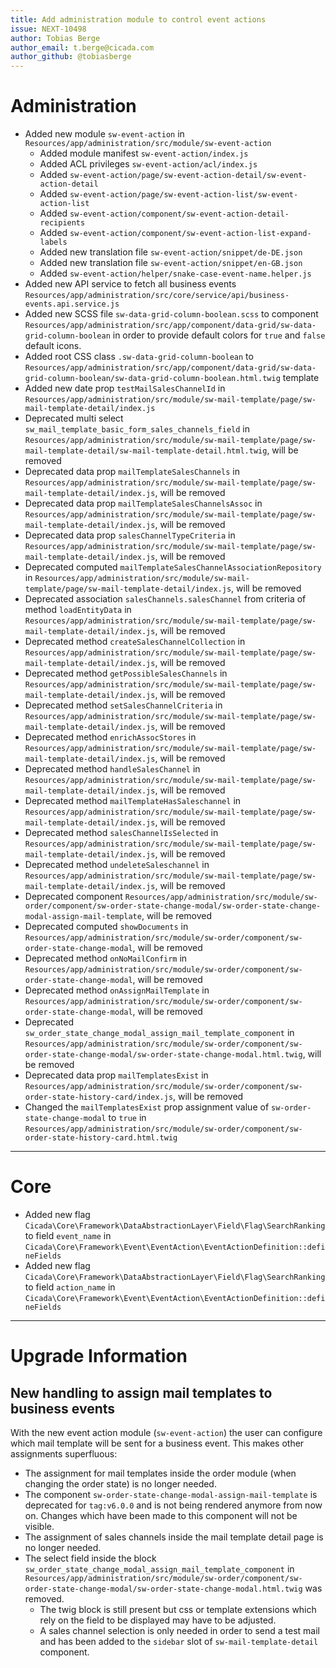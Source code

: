 ```yaml
---
title: Add administration module to control event actions
issue: NEXT-10498
author: Tobias Berge
author_email: t.berge@cicada.com 
author_github: @tobiasberge
---
```

# Administration
* Added new module `sw-event-action` in `Resources/app/administration/src/module/sw-event-action`
    * Added module manifest `sw-event-action/index.js`
    * Added ACL privileges `sw-event-action/acl/index.js`
    * Added `sw-event-action/page/sw-event-action-detail/sw-event-action-detail`
    * Added `sw-event-action/page/sw-event-action-list/sw-event-action-list`
    * Added `sw-event-action/component/sw-event-action-detail-recipients`
    * Added `sw-event-action/component/sw-event-action-list-expand-labels`
    * Added new translation file `sw-event-action/snippet/de-DE.json`
    * Added new translation file `sw-event-action/snippet/en-GB.json`
    * Added `sw-event-action/helper/snake-case-event-name.helper.js`
* Added new API service to fetch all business events `Resources/app/administration/src/core/service/api/business-events.api.service.js`
* Added new SCSS file `sw-data-grid-column-boolean.scss` to component `Resources/app/administration/src/app/component/data-grid/sw-data-grid-column-boolean` in order to provide default colors for `true` and `false` default icons.
* Added root CSS class `.sw-data-grid-column-boolean` to `Resources/app/administration/src/app/component/data-grid/sw-data-grid-column-boolean/sw-data-grid-column-boolean.html.twig` template
* Added new date prop `testMailSalesChannelId` in `Resources/app/administration/src/module/sw-mail-template/page/sw-mail-template-detail/index.js`
* Deprecated multi select `sw_mail_template_basic_form_sales_channels_field` in `Resources/app/administration/src/module/sw-mail-template/page/sw-mail-template-detail/sw-mail-template-detail.html.twig`, will be removed
* Deprecated data prop `mailTemplateSalesChannels` in `Resources/app/administration/src/module/sw-mail-template/page/sw-mail-template-detail/index.js`, will be removed
* Deprecated data prop `mailTemplateSalesChannelsAssoc` in `Resources/app/administration/src/module/sw-mail-template/page/sw-mail-template-detail/index.js`, will be removed
* Deprecated data prop `salesChannelTypeCriteria` in `Resources/app/administration/src/module/sw-mail-template/page/sw-mail-template-detail/index.js`, will be removed
* Deprecated computed `mailTemplateSalesChannelAssociationRepository` in `Resources/app/administration/src/module/sw-mail-template/page/sw-mail-template-detail/index.js`, will be removed
* Deprecated association `salesChannels.salesChannel` from criteria of method `loadEntityData` in `Resources/app/administration/src/module/sw-mail-template/page/sw-mail-template-detail/index.js`, will be removed
* Deprecated method `createSalesChannelCollection` in `Resources/app/administration/src/module/sw-mail-template/page/sw-mail-template-detail/index.js`, will be removed
* Deprecated method `getPossibleSalesChannels` in `Resources/app/administration/src/module/sw-mail-template/page/sw-mail-template-detail/index.js`, will be removed
* Deprecated method `setSalesChannelCriteria` in `Resources/app/administration/src/module/sw-mail-template/page/sw-mail-template-detail/index.js`, will be removed
* Deprecated method `enrichAssocStores` in `Resources/app/administration/src/module/sw-mail-template/page/sw-mail-template-detail/index.js`, will be removed
* Deprecated method `handleSalesChannel` in `Resources/app/administration/src/module/sw-mail-template/page/sw-mail-template-detail/index.js`, will be removed
* Deprecated method `mailTemplateHasSaleschannel` in `Resources/app/administration/src/module/sw-mail-template/page/sw-mail-template-detail/index.js`, will be removed
* Deprecated method `salesChannelIsSelected` in `Resources/app/administration/src/module/sw-mail-template/page/sw-mail-template-detail/index.js`, will be removed
* Deprecated method `undeleteSaleschannel` in `Resources/app/administration/src/module/sw-mail-template/page/sw-mail-template-detail/index.js`, will be removed
* Deprecated component `Resources/app/administration/src/module/sw-order/component/sw-order-state-change-modal/sw-order-state-change-modal-assign-mail-template`, will be removed
* Deprecated computed `showDocuments` in `Resources/app/administration/src/module/sw-order/component/sw-order-state-change-modal`, will be removed
* Deprecated method `onNoMailConfirm` in `Resources/app/administration/src/module/sw-order/component/sw-order-state-change-modal`, will be removed
* Deprecated method `onAssignMailTemplate` in `Resources/app/administration/src/module/sw-order/component/sw-order-state-change-modal`, will be removed
* Deprecated `sw_order_state_change_modal_assign_mail_template_component` in `Resources/app/administration/src/module/sw-order/component/sw-order-state-change-modal/sw-order-state-change-modal.html.twig`, will be removed
* Deprecated data prop `mailTemplatesExist` in `Resources/app/administration/src/module/sw-order/component/sw-order-state-history-card/index.js`, will be removed
* Changed the `mailTemplatesExist` prop assignment value of `sw-order-state-change-modal` to `true` in `Resources/app/administration/src/module/sw-order/component/sw-order-state-history-card.html.twig`
___
# Core
* Added new flag `Cicada\Core\Framework\DataAbstractionLayer\Field\Flag\SearchRanking` to field `event_name` in `Cicada\Core\Framework\Event\EventAction\EventActionDefinition::defineFields`
* Added new flag `Cicada\Core\Framework\DataAbstractionLayer\Field\Flag\SearchRanking` to field `action_name` in `Cicada\Core\Framework\Event\EventAction\EventActionDefinition::defineFields`
---
# Upgrade Information

## New handling to assign mail templates to business events

With the new event action module (`sw-event-action`) the user can configure which mail template will be sent for a business event. This makes other assignments superfluous:
* The assignment for mail templates inside the order module (when changing the order state) is no longer needed.
* The component `sw-order-state-change-modal-assign-mail-template` is deprecated for `tag:v6.0.0` and is not being rendered anymore from now on. Changes which have been made to this component will not be visible.
* The assignment of sales channels inside the mail template detail page is no longer needed.
* The select field inside the block `sw_order_state_change_modal_assign_mail_template_component` in `Resources/app/administration/src/module/sw-order/component/sw-order-state-change-modal/sw-order-state-change-modal.html.twig` was removed.
  * The twig block is still present but css or template extensions which rely on the field to be displayed may have to be adjusted.
  * A sales channel selection is only needed in order to send a test mail and has been added to the `sidebar` slot of `sw-mail-template-detail` component.
